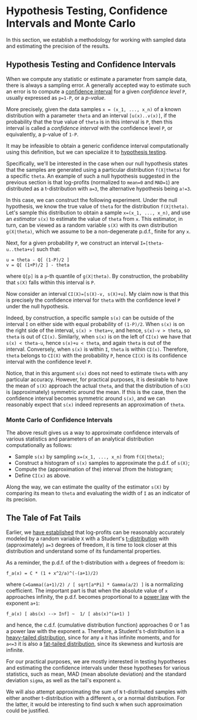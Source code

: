 # Hypothesis Testing, Confidence Intervals and Monte Carlo

In this section, we establish a methodology for working with sampled data and
estimating the precision of the results.

## Hypothesis Testing and Confidence Intervals

When we compute any statistic or estimate a parameter from sample data, there is always a sampling error. A generally accepted way to estimate such an error is to compute a [confidence interval] for a given _confidence level_ `P`, usually expressed as `p=1-P`, or a _p-value_.

More precisely, given the data samples `x = (x_1, ..., x_n)` of a known
distribution with a parameter `theta` and an interval `[u(x)..v(x)]`, if the
probability that the true value of `theta` is in this interval is `P`, then this
interval is called a _confidence interval_ with the confidence level `P`, or
equivalently, a p-value of `1-P`.

It may be infeasible to obtain a generic confidence interval computationally
using this definition, but we can specialize it to [hypothesis testing].

Specifically, we'll be interested in the case when our null hypothesis states
that the samples are generated using a particular distribution `f(X|theta)` for
a specific `theta`.  An example of such a null hypothesis suggested in the
previous section is that log-profits (normalized to `mean=0` and `MAD=1`) are
distributed as a t-distribution with `a=3`, the alternative hypothesis being
`a!=3`.

In this case, we can construct the following experiment. Under the null
hypothesis, we know the true value of `theta` for the distribution `f(X|theta)`.
Let's sample this distribution to obtain a sample `x=(x_1, ..., x_n)`, and use
an _estimator_ `s(x)` to estimate the value of `theta` from `x`.  This
estimator, in turn, can be viewed as a random variable `s(X)` with its own
distribution `g(X|theta)`, which we assume to be a non-degenerate p.d.f., finite
for any `x`.

Next, for a given probability `P`, we construct an interval `I=[theta-u..theta+v]`
such that:

```
u = theta - Q[ (1-P)/2 ]
v = Q[ (1+P)/2 ] - theta
```

where `Q[p]` is a `p`-th quantile of `g(X|theta)`.  By construction, the
probability that `s(X)` falls within this interval is `P`.

Now consider an interval `CI(X)=[s(X)-v, s(X)+u]`. My claim now is that this is
precisely the confidence interval for `theta` with the confidence level `P`
under the null hypothesis.

Indeed, by construction, a specific sample `s(x)` can be outside of the interval
`I` on either side with equal probability of `(1-P)/2`. When `s(x)` is on the
right side of the interval, `s(x) > theta+v`, and hence, `s(x)-v > theta`, so
`theta` is out of `CI(x)`. Similarly, when `s(x)` is on the left of `CI(x)` we
have that `s(x) < theta-u`, hence `s(x)+u < theta`, and again `theta` is out of
the interval. Conversely, when `s(x)` is within `I`, `theta` is within
`CI(x)`. Therefore, `theta` belongs to `CI(X)` with the probability `P`, hence
`CI(X)` is its confidence interval with the confidence level `P`.

Notice, that in this argument `s(x)` does not need to estimate `theta` with any
particular accuracy. However, for practical purposes, it is desirable to have
the mean of `s(X)` approach the actual `theta`, and that the distribution of
`s(X)` is (approximately) symmetric around the mean. If this is the case, then
the confidence interval becomes symmetric around `s(x)`, and we can reasonably
expect that `s(x)` indeed represents an approximation of `theta`.

### Monte Carlo of Confidence Intervals

The above result gives us a way to approximate confidence intervals of various
statistics and parameters of an analytical distribution computationally as
follows:

- Sample `s(x)` by sampling `x=(x_1, ..., x_n)` from `f(X|theta)`;
- Construct a histogram of `s(x)` samples to approximate the p.d.f. of `s(X)`;
- Compute the (approximation of the) interval `I`from the histogram;
- Define `CI(x)` as above.

Along the way, we can estimate the quality of the estimator `s(X)` by comparing
its mean to `theta` and evaluating the width of `I` as an indicator of its
precision.

## The Tale of Fat Tails

Earlier, we [have established](../distribution/) that log-profits can be
reasonably accurately modeled by a random variable `X` with a Student's
[t-distribution] with (approximately) `a=3` degrees of freedom, it is time to
look closer at this distribution and understand some of its fundamental
properties.

 As a reminder, the p.d.f. of the t-distribution with `a` degrees of freedom is:

```
f_a(x) = C * (1 + x^2/a)^(-(a+1)/2)
```

where `C=Gamma((a+1)/2) / [ sqrt[a*Pi] * Gamma(a/2) ]` is a normalizing
coefficient. The important part is that when the absolute value of `x`
approaches infinity, the p.d.f. becomes proportional to a [power law] with the
exponent `a+1`:

```
f_a(x) [ abs(x) --> Inf] ~  1/ [ abs(x)^(a+1) ]
```

and hence, the c.d.f. (cumulative distribution function) approaches 0 or 1 as a
power law with the exponent `a`. Therefore, a Student's t-distribution is a
[heavy-tailed distribution], since for any `a` it has infinite moments, and for
`a<=3` it is also a [fat-tailed distribution], since its skewness and kurtosis
are infinite.

For our practical purposes, we are mostly interested in testing hypotheses and
estimating the confidence intervals under these hypotheses for various
statistics, such as mean, MAD (mean absolute deviation) and the standard
deviation `sigma`, as well as the tail's exponent `a`.

We will also attempt approximating the sum of `N` t-distributed samples with
either another t-distribution with a different `a`, or a normal distribution.
For the latter, it would be interesting to find such `N` when such approximation
could be justified.

[t-distribution]: https://en.wikipedia.org/wiki/Student%27s_t-distribution
[power law]: https://en.wikipedia.org/wiki/Power_law
[heavy-tailed distribution]: https://en.wikipedia.org/wiki/Heavy-tailed_distribution
[fat-tailed distribution]: https://en.wikipedia.org/wiki/Fat-tailed_distribution
[confidence interval]: https://en.wikipedia.org/wiki/Confidence_interval
[hypothesis testing]: https://en.wikipedia.org/wiki/Statistical_hypothesis_testing
